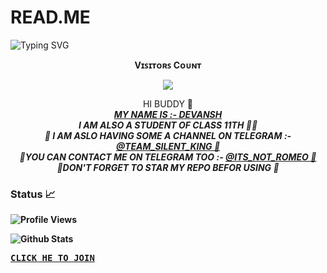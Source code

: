 # READ.ME
![Typing SVG](https://readme-typing-svg.herokuapp.com/?lines=HEY+BUDDY+WELCOME+MY+PROFILE!;READ+BELOW+TO+KNOW+MORE)
<br><p align="center"><b>Vɪꜱɪᴛᴏʀꜱ Cᴏᴜɴᴛ</b></p>  
<p align="center"><img align="center" src="https://profile-counter.glitch.me/{Devansh20055}/count.svg" /></p> 

<center>
HI BUDDY 👻<BR>
<I><B><U>MY NAME IS :- DEVANSH </I><B/></U> <BR>
<I><B>I AM ALSO A STUDENT OF CLASS 11TH 🙂😅 <BR>
🔰 I AM ASLO HAVING SOME A CHANNEL ON TELEGRAM :- <a href='https://t.me/team_silent_king/52'> @TEAM_SILENT_KING 🔰 </a> <BR>
🔆YOU CAN CONTACT ME ON TELEGRAM TOO :-  <a href= 'https://t.me/ITS_NOT_ROMEO' > @ITS_NOT_ROMEO 🔆 </a> <BR>
🔱DON'T FORGET TO STAR MY REPO BEFOR USING 🔱  </I><B/>

</center>


### Status 📈
![Profile Views](https://hits.seeyoufarm.com/api/count/incr/badge.svg?url=https://github.com/Devansh20055/&title=Profile%20Views)

![Github Stats](https://github-readme-stats.vercel.app/api?username=Devansh20055&show_icons=true&title_color=733&icon_color=393&include_all_commits=true&theme=onedark&cache_seconds=86400)

<kbd>[CLICK HE TO JOIN ](https://t.me/TEAM_SILENT_KING)</kbd>
